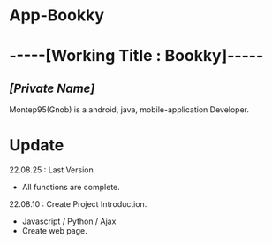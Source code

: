 # App-Bookky

# -----[Working Title : Bookky]-----
## _[Private Name]_

Montep95(Gnob) is a android, java, mobile-application Developer.

# Update
22.08.25 : Last Version
- All functions are complete.

22.08.10 : Create Project Introduction.
- Javascript / Python / Ajax
- Create web page.
